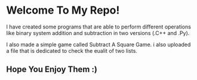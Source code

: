 # Welcome To My Repo!

I have created some programs that are able to perform different operations like binary system addition and subtraction in two versions (.C++ and .Py).

I also made a simple game called Subtract A Square Game. i also uploaded a file that is dedicated to check the eualit of two lists.

## Hope You Enjoy Them :)
